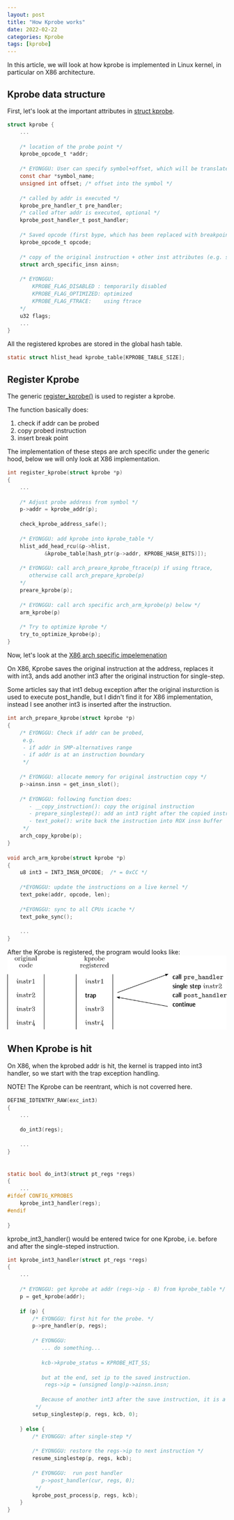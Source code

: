 ```yaml
---
layout: post
title: "How Kprobe works"
date: 2022-02-22
categories: Kprobe
tags: [kprobe]
---
```


In this article, we will look at how kprobe is implemented in Linux kernel, in particular on  X86 architecture.

## Kprobe data structure

First, let's look at the important attributes in [struct kprobe](https://github.com/torvalds/linux/blob/master/include/linux/kprobes.h#L59).

```c
struct kprobe {
    ...

    /* location of the probe point */
    kprobe_opcode_t *addr;

    /* EYONGGU: User can specify symbol+offset, which will be translated to addr */
    const char *symbol_name;
    unsigned int offset; /* offset into the symbol */

    /* called by addr is executed */
    kprobe_pre_handler_t pre_handler;
    /* called after addr is executed, optional */
    kprobe_post_handler_t post_handler;

    /* Saved opcode (first bype, which has been replaced with breakpoint) */
    kprobe_opcode_t opcode;

    /* copy of the original instruction + other inst attributes (e.g. size, type) */
    struct arch_specific_insn ainsn;

    /* EYONGGU:
        KPROBE_FLAG_DISABLED : temporarily disabled
        KPROBE_FLAG_OPTIMIZED: optimized
        KPROBE_FLAG_FTRACE:    using ftrace
    */
    u32 flags;
    ...
}
```

All the registered kprobes are stored in the global hash table.

```c
static struct hlist_head kprobe_table[KPROBE_TABLE_SIZE];
```


## Register Kprobe

The generic [register_kprobe()](https://github.com/torvalds/linux/blob/master/kernel/kprobes.c#L1632) is used to register a kprobe.

The function basically does:
1. check if addr can be probed
2. copy probed instruction
3. insert break point

The implementation of these steps are arch specific under the generic hood, below we will only look at X86 implementation.

```c
int register_kprobe(struct kprobe *p)
{
    ...

    /* Adjust probe address from symbol */
    p->addr = kprobe_addr(p);

    check_kprobe_address_safe();

    /* EYONGGU: add kprobe into kprobe_table */
    hlist_add_head_rcu(&p->hlist,
            &kprobe_table[hash_ptr(p->addr, KPROBE_HASH_BITS)]);

    /* EYONGGU: call arch_preare_kprobe_ftrace(p) if using ftrace,
       otherwise call arch_prepare_kprobe(p)
    */
    preare_kprobe(p);

    /* EYONGGU: call arch specific arch_arm_kprobe(p) below */
    arm_kprobe(p)

    /* Try to optimize kprobe */
    try_to_optimize_kprobe(p);
}
```
Now, let's look at the [X86 arch specific impelemenation](https://github.com/torvalds/linux/blob/master/arch/x86/kernel/kprobes/core.c#L722)

On X86, Kprobe saves the original instruction at the address, replaces it with int3, ands add another int3 after the original instruction for single-step.

Some articles say that int1 debug exception after the original insturction is used to execute post_handle, but I didn't find it for X86 implementation, instead I see another int3 is inserted after the instruction.
```c
int arch_prepare_kprobe(struct kprobe *p)
{
    /* EYONGGU: Check if addr can be probed,
     e.g.
     - if addr in SMP-alternatives range
     - if addr is at an instruction boundary
     */

    /* EYONGGU: allocate memory for original instruction copy */
    p->ainsn.insn = get_insn_slot();

    /* EYONGGU: following function does:
       - __copy_instruction(): copy the original instruction
       - prepare_singlestep(): add an int3 right after the copied instruction for single-step
       - text_poke(): write back the instruction into ROX insn buffer
     */
    arch_copy_kprobe(p);
}

void arch_arm_kprobe(struct kprobe *p)
{
    u8 int3 = INT3_INSN_OPCODE;  /* = 0xCC */

    /*EYONGGU: update the instructions on a live kernel */
    text_poke(addr, opcode, len);

    /*EYONGGU: sync to all CPUs icache */
    text_poke_sync();

    ...
}
```

After the Kprobe is registered, the program would looks like:
![Kprobed code](/assets/kprobe_diag1.png)


## When Kprobe is hit

On X86, when the kprobed addr is hit, the kernel is trapped into int3 handler, so we start with the trap exception handling.

NOTE! The Kprobe can be reentrant, which is not coverred here.

```c
DEFINE_IDTENTRY_RAW(exc_int3)
{
    ...

    do_int3(regs);

    ...
}


static bool do_int3(struct pt_regs *regs)
{
    ...
#ifdef CONFIG_KPROBES
    kprobe_int3_handler(regs);
#endif

}
```

kprobe_int3_handler() would be entered twice for one Kprobe, i.e. before and after the single-steped instruction.

```c
int kprobe_int3_handler(struct pt_regs *regs)
{
    ...

    /* EYONGGU: get kprobe at addr (regs->ip - 8) from kprobe_table */
    p = get_kprobe(addr);

    if (p) {
        /* EYONGGU: first hit for the probe. */
        p->pre_handler(p, regs);

        /* EYONGGU:
           ... do something...

           kcb->kprobe_status = KPROBE_HIT_SS;

           but at the end, set ip to the saved instruction.
            regs->ip = (unsigned long)p->ainsn.insn;

           Because of another int3 after the save instruction, it is a single step.
         */
        setup_singlestep(p, regs, kcb, 0);

    } else {
        /* EYONGGU: after single-step */

        /* EYONGGU: restore the regs->ip to next instruction */
        resume_singlestep(p, regs, kcb);

        /* EYONGGU:  run post handler
           p->post_handler(cur, regs, 0);
         */
        kprobe_post_process(p, regs, kcb);
    }
}
```



